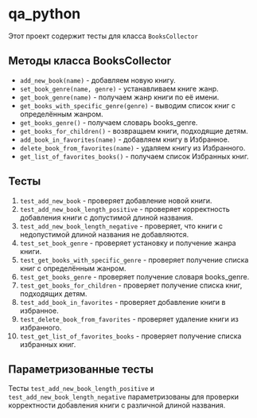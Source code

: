 # qa_python

Этот проект содержит тесты для класса `BooksCollector`

## Методы класса BooksCollector

- `add_new_book(name)` - добавляем новую книгу.
- `set_book_genre(name, genre)` - устанавливаем книге жанр.
- `get_book_genre(name)` - получаем жанр книги по её имени.
- `get_books_with_specific_genre(genre)` - выводим список книг с определённым жанром.
- `get_books_genre()` - получаем словарь books_genre.
- `get_books_for_children()` - возвращаем книги, подходящие детям.
- `add_book_in_favorites(name)` - добавляем книгу в Избранное.
- `delete_book_from_favorites(name)` - удаляем книгу из Избранного.
- `get_list_of_favorites_books()` - получаем список Избранных книг.

## Тесты

1. `test_add_new_book` - проверяет добавление новой книги.
2. `test_add_new_book_length_positive` - проверяет корректность добавления книги с допустимой длиной названия.
3. `test_add_new_book_length_negative` - проверяет, что книги с недопустимой длиной названия не добавляются.
4. `test_set_book_genre` - проверяет установку и получение жанра книги.
5. `test_get_books_with_specific_genre` - проверяет получение списка книг с определённым жанром.
6. `test_get_books_genre` - проверяет получение словаря books_genre.
7. `test_get_books_for_children` - проверяет получение списка книг, подходящих детям.
8. `test_add_book_in_favorites` - проверяет добавление книги в избранное.
9. `test_delete_book_from_favorites` - проверяет удаление книги из избранного.
10. `test_get_list_of_favorites_books` - проверяет получение списка избранных книг.

## Параметризованные тесты

Тесты `test_add_new_book_length_positive` и `test_add_new_book_length_negative` параметризованы для проверки корректности добавления книги с различной длиной названия.

